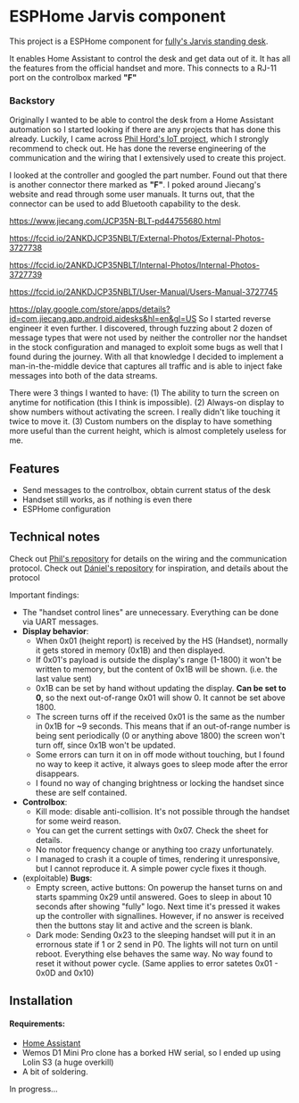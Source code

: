 # ESPHome Jarvis component

This project is a ESPHome component for [fully's Jarvis standing desk](https://www.fully.com/standing-desks/jarvis.html). 

It enables Home Assistant to control the desk and get data out of it. It has all the features from the official handset and more. 
This connects to a RJ-11 port on the controlbox marked **"F"**

### Backstory
Originally I wanted to be able to control the desk from a Home Assistant automation so I started looking if there are any projects that has done this already. 
Luckily, I came across [Phil Hord's IoT project](https://github.com/phord/Jarvis), which I strongly recommend to check out. He has done the reverse engineering of the communication and the wiring that I extensively used to create this project.

I looked at the controller and googled the part number. Found out that there is another connector there marked as **"F"**.
I poked around Jiecang's website and read through some user manuals. It turns out, that the connector can be used to add Bluetooth capability to the desk.

https://www.jiecang.com/JCP35N-BLT-pd44755680.html

https://fccid.io/2ANKDJCP35NBLT/External-Photos/External-Photos-3727738

https://fccid.io/2ANKDJCP35NBLT/Internal-Photos/Internal-Photos-3727739

https://fccid.io/2ANKDJCP35NBLT/User-Manual/Users-Manual-3727745

https://play.google.com/store/apps/details?id=com.jiecang.app.android.aidesks&hl=en&gl=US
So I started reverse engineer it even further. I discovered, through fuzzing about 2 dozen of message types that were not used by neither the controller nor the handset in the stock configuration and managed to exploit some bugs as well that I found during the journey. With all that knowledge I decided to implement a man-in-the-middle device that captures all traffic and is able to inject fake messages into both of the data streams.

There were 3 things I wanted to have: (1) The ability to turn the screen on anytime for notification (this I think is impossible). (2) Always-on display to show numbers without activating the screen. I really didn't like touching it twice to move it. (3) Custom numbers on the display to have something more useful than the current height, which is almost completely useless for me.


## Features

* Send messages to the controlbox, obtain current status of the desk
* Handset still works, as if nothing is even there
* ESPHome configuration

## Technical notes

Check out [Phil's repository](https://github.com/phord/Jarvis) for details on the wiring and the communication protocol.
Check out [Dániel's repository](https://github.com/maraid/Jarvis) for inspiration, and details about the protocol

Important findings:
* The "handset control lines" are unnecessary. Everything can be done via UART messages.
* __Display behavior__:
	* When 0x01 (height report) is received by the HS (Handset), normally it gets stored in memory (0x1B) and then displayed.
	* If 0x01's payload is outside the display's range (1-1800) it won't be written to memory, but the content of 0x1B will be shown. (i.e. the last value sent)
	* 0x1B can be set by hand without updating the display. __Can be set to 0__, so the next out-of-range 0x01 will show 0. It cannot be set above 1800.
	* The screen turns off if the received 0x01 is the same as the number in 0x1B for ~9 seconds. This means that if an out-of-range number is being sent periodically (0 or anything above 1800) the screen won't turn off, since 0x1B won't be updated.
	* Some errors can turn it on in off mode without touching, but I found no way to keep it active, it always goes to sleep mode after the error disappears.
	* I found no way of changing brightness or locking the handset since these are self contained.
* __Controlbox__:
	* Kill mode: disable anti-collision. It's not possible through the handset for some weird reason.
	* You can get the current settings with 0x07. Check the sheet for details.
	* No motor frequency change or anything too crazy unfortunately.
	* I managed to crash it a couple of times, rendering it unresponsive, but I cannot reproduce it. A simple power cycle fixes it though.
* (exploitable) __Bugs__:
    * Empty screen, active buttons: On powerup the hanset turns on and starts spamming 0x29 until answered. Goes to sleep in about 10 seconds after showing "fully" logo. Next time it's pressed it wakes up the controller with signallines. However, if no answer is received then the buttons stay lit and active and the screen is blank.
    * Dark mode: Sending 0x23 to the sleeping handset will put it in an errornous state if 1 or 2 send in P0. The lights will not turn on until reboot. Everything else behaves the same way. No way found to reset it without power cycle.
(Same applies to error satetes 0x01 - 0x0D and 0x10)

## Installation

#### Requirements:

* [Home Assistant](https://www.home-assistant.io/)
* Wemos D1 Mini Pro clone has a borked HW serial, so I ended up using Lolin S3 (a huge overkill)
* A bit of soldering.

In progress...

